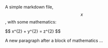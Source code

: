 A simple markdown file, $$x$$, with some mathematics:

 \$\$ x^{2} + y^{2} = z^{2} \$\$

 A new paragraph after a block of mathematics ...


